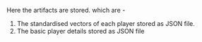 Here the artifacts are stored. which are - 
1. The standardised vectors of each player stored as JSON file.
2. The basic player details stored as JSON file
